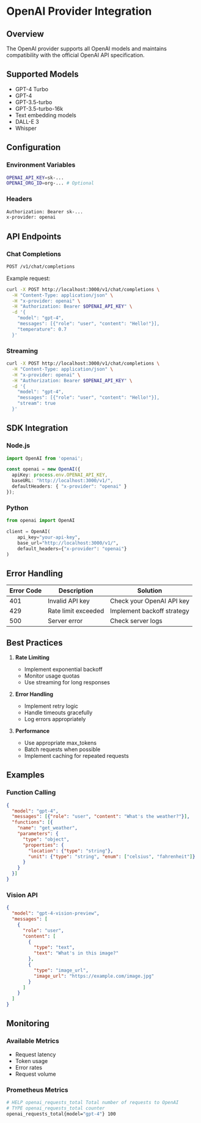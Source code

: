 # OpenAI Provider Integration

## Overview
The OpenAI provider supports all OpenAI models and maintains compatibility with the official OpenAI API specification.

## Supported Models
- GPT-4 Turbo
- GPT-4
- GPT-3.5-turbo
- GPT-3.5-turbo-16k
- Text embedding models
- DALL-E 3
- Whisper

## Configuration

### Environment Variables
```bash
OPENAI_API_KEY=sk-...
OPENAI_ORG_ID=org-... # Optional
```

### Headers
```bash
Authorization: Bearer sk-...
x-provider: openai
```

## API Endpoints

### Chat Completions
```bash
POST /v1/chat/completions
```

Example request:
```bash
curl -X POST http://localhost:3000/v1/chat/completions \
  -H "Content-Type: application/json" \
  -H "x-provider: openai" \
  -H "Authorization: Bearer $OPENAI_API_KEY" \
  -d '{
    "model": "gpt-4",
    "messages": [{"role": "user", "content": "Hello!"}],
    "temperature": 0.7
  }'
```

### Streaming
```bash
curl -X POST http://localhost:3000/v1/chat/completions \
  -H "Content-Type: application/json" \
  -H "x-provider: openai" \
  -H "Authorization: Bearer $OPENAI_API_KEY" \
  -d '{
    "model": "gpt-4",
    "messages": [{"role": "user", "content": "Hello!"}],
    "stream": true
  }'
```

## SDK Integration

### Node.js
```typescript
import OpenAI from 'openai';

const openai = new OpenAI({
  apiKey: process.env.OPENAI_API_KEY,
  baseURL: "http://localhost:3000/v1/",
  defaultHeaders: { "x-provider": "openai" }
});
```

### Python
```python
from openai import OpenAI

client = OpenAI(
    api_key="your-api-key",
    base_url="http://localhost:3000/v1/",
    default_headers={"x-provider": "openai"}
)
```

## Error Handling

| Error Code | Description | Solution |
|------------|-------------|----------|
| 401 | Invalid API key | Check your OpenAI API key |
| 429 | Rate limit exceeded | Implement backoff strategy |
| 500 | Server error | Check server logs |

## Best Practices

1. **Rate Limiting**
   - Implement exponential backoff
   - Monitor usage quotas
   - Use streaming for long responses

2. **Error Handling**
   - Implement retry logic
   - Handle timeouts gracefully
   - Log errors appropriately

3. **Performance**
   - Use appropriate max_tokens
   - Batch requests when possible
   - Implement caching for repeated requests

## Examples

### Function Calling
```json
{
  "model": "gpt-4",
  "messages": [{"role": "user", "content": "What's the weather?"}],
  "functions": [{
    "name": "get_weather",
    "parameters": {
      "type": "object",
      "properties": {
        "location": {"type": "string"},
        "unit": {"type": "string", "enum": ["celsius", "fahrenheit"]}
      }
    }
  }]
}
```

### Vision API
```json
{
  "model": "gpt-4-vision-preview",
  "messages": [
    {
      "role": "user",
      "content": [
        {
          "type": "text",
          "text": "What's in this image?"
        },
        {
          "type": "image_url",
          "image_url": "https://example.com/image.jpg"
        }
      ]
    }
  ]
}
```

## Monitoring

### Available Metrics
- Request latency
- Token usage
- Error rates
- Request volume

### Prometheus Metrics
```bash
# HELP openai_requests_total Total number of requests to OpenAI
# TYPE openai_requests_total counter
openai_requests_total{model="gpt-4"} 100
``` 